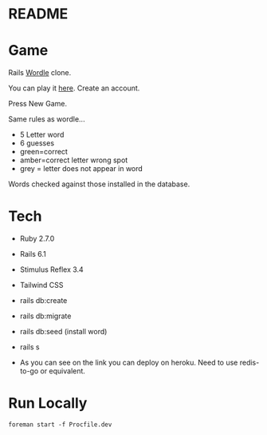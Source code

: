 # README

# Game

Rails [Wordle](https://www.nytimes.com/games/wordle/index.html) clone.

You can play it [here](https://immense-earth-67664.herokuapp.com/).
Create an account.

Press New Game. 

Same rules as wordle... 
* 5 Letter word
* 6 guesses 
* green=correct 
* amber=correct letter wrong spot 
* grey = letter does not appear in word 

Words checked against those installed in the database. 

# Tech

* Ruby 2.7.0

* Rails 6.1

* Stimulus Reflex 3.4

* Tailwind CSS

* rails db:create

* rails db:migrate

* rails db:seed (install word)

* rails s

* As you can see on the link you can deploy on heroku. Need to use redis-to-go or equivalent.

# Run Locally 

```foreman start -f Procfile.dev```

